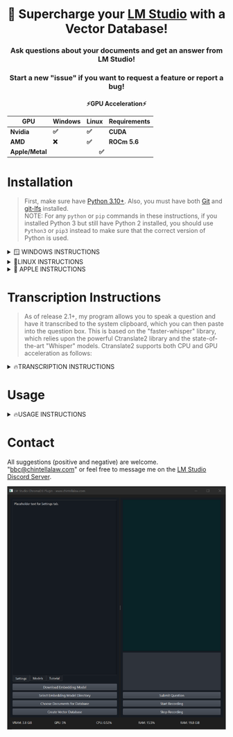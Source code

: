 <div align="center">
  <h1>🚀 Supercharge your <a href="https://lmstudio.ai/">LM Studio</a> with a Vector Database!</h1>
</div>
<div align="center">
  <h3>Ask questions about your documents and get an answer from LM Studio!</h3>
  <h3>Start a new "issue" if you want to request a feature or report a bug!</h3>
</div>

<div align="center">
  <h4>⚡GPU Acceleration⚡
  <table>
    <thead>
      <tr>
        <th>GPU</th>
        <th>Windows</th>
        <th>Linux</th>
        <th>Requirements</th>
      </tr>
    </thead>
    <tbody>
      <tr>
        <td>Nvidia</td>
        <td>✅</td>
        <td>✅</td>
        <td>CUDA</td>
      </tr>
      <tr>
        <td>AMD</td>
        <td>❌</td>
        <td>✅</td>
        <td>ROCm 5.6</td>
      </tr>
      <tr>
        <td>Apple/Metal</td>
        <td colspan="3" align="center"> ✅ </td>
      </tr>
    </tbody>
  </table></h4>
</div>

# Installation

> First, make sure have [Python 3.10+](https://www.python.org/downloads/release/python-31011/).  Also, you must have both [Git](https://git-scm.com/downloads) and [git-lfs](https://git-lfs.com/) installed.<br>
> NOTE: For any ```python``` or ```pip``` commands in these instructions, if you installed Python 3 but still have Python 2 installed, you should use ```Python3``` or ```pip3``` instead to make sure that the correct version of Python is used.

<details>
  <summary>🪟 WINDOWS INSTRUCTIONS</summary>
  
### Step 1 - Install GPU Acceleration Software
* Nvidia GPU ➜ install [CUDA 11.8](https://developer.nvidia.com/cuda-11-8-0-download-archive)
    > Note that this installation is system-wide and it's not necessary to install within a virtual environment.
* AMD GPU - Unfortuantely, PyTorch does not currently support AMD GPUs on Windows (only Linux).

### Step 2 - Obtain Repository
* Download the latest "release" and unzip anywhere on your computer.

### Step 3 - Virtual Environment
* Open the folder containing my repository files.  Open a command prompt.  Create a virtual environment:
```
python -m venv .
```
* Activate the virtual environment:
```
.\Scripts\activate
```

### Step 4 - Upgrade pip
```
python -m pip install --upgrade pip
```

### Step 5 - Install PyTorch
* Nvidia GPUs:
```
pip install torch torchvision torchaudio --index-url https://download.pytorch.org/whl/cu118
```
> Unfortunately, PyTorch only currently supports AMD GPU's on Linux system.
* CPU Only command:
```
pip install torch torchvision torchaudio
```

### Step 7 - Install Dependencies
```
pip install -r requirements.txt
```

### Step 6 - Doublecheck GPU-Acceleration
```
python check_gpu.py
```
</details>

<details>
  <summary>🐧LINUX INSTRUCTIONS</summary>

### Step 1 - GPU Acceleration Software
  * Nvidia GPUs ➜ install [CUDA 11.8](https://developer.nvidia.com/cuda-11-8-0-download-archive)
      > Note that this installation is system-wide and it's not necessary to install within a virtual environment.
  * AMD GPUs ➜ install ROCm version 5.6 according to the instructions https://rocmdocs.amd.com/en/latest/deploy/linux/quick_start.html](https://rocm.docs.amd.com/en/docs-5.6.1/.
    > Additionally, [this repo](https://github.com/nktice/AMD-AI) might help, but I can't verify since I don't have an AMD GPU nor Linux.

### Step 2 - Obtain Repository
* Download the latest "release" and unzip anywhere on your computer.

### Step 3 - Virtual Environment
* Open the folder containing my repository files.  Open a command prompt.  Create a virtual environment:
```
python -m venv .
```
* Activate the virtual environment:
```
.\Scripts\activate
```
  >On Linux try ```source bin/activate``` if the above doesn't work.

### Step 4 - Update Pip
```
python -m pip install --upgrade pip
```

### Step 5 - Install PyTorch
* Nvidia GPU:
```
pip install torch torchvision torchaudio --index-url https://download.pytorch.org/whl/cu118
```
* AMD GPU:
```
pip install torch torchvision torchaudio --index-url https://download.pytorch.org/whl/rocm5.6
```
* CPU Only command:
```
pip install torch torchvision torchaudio --index-url https://download.pytorch.org/whl/cpu
```

### Step 6 - Install Dependencies
```
pip install -r requirements.txt
```

### Step 7 - Doublecheck GPU-acceleration
```
python check_gpu.py
```
</details>

<details>
  <summary>🍎 APPLE INSTRUCTIONS</summary>

### Step 1 - GPU Acceleration Software
* All Macs with MacOS 12.3+ come with Metal/MPS support, which is the equivalent of CUDA (NVIDIA) and ROCm (AMD).  However, you still need to install [Xcode Command Line Tools](https://www.makeuseof.com/install-xcode-command-line-tools/).

### Step 2 - Obtain Repository
* Download the ZIP file containing the latest release for my repository.  Inside the ZIP file is a folder holding my repository.  Unzip and place this folder anywhere you want on your computer.

### Step 3 - Virtual Environment
* Open the folder containing my repository files.  Open a command prompt.  Create a virtual environment:
```
python3 -m venv .
```
* Activate the virtual environment:
```
source bin/activate
```

### Step 4 - Update Pip
```
python3 -m pip install --upgrade pip
```

### Step 5 - Install PyTorch
```
pip3 install torch torchvision torchaudio
```

### Step 7 - Install Dependencies
```
pip3 install -r requirements.txt
```

### Step 8 - Doublecheck Metal/MPS-acceleration
```
python3 check_gpu.py
```

</details>

# Transcription Instructions

> As of release 2.1+, my program allows you to speak a question and have it transcribed to the system clipboard, which you can then paste into the question box.  This is based on the "faster-whisper" library, which relies upon the powerful Ctranslate2 library and the state-of-the-art "Whisper" models.  Ctranslate2 supports both CPU and GPU acceleration as follows:

<details>
  <summary>🔥TRANSCRIPTION INSTRUCTIONS</summary>
  
### Step 1 - Faster-Whisper Compatibility

<div align="center">
  <h4>⚡Transcription Acceleration⚡</h4>
  <table>
    <thead>
      <tr>
        <th></th>
        <th>Acceleration Support</th>
        <th>Requirements</th>
      </tr>
    </thead>
    <tbody>
      <tr>
        <td>Intel CPU</td>
        <td>✅</td>
        <td></td>
      </tr>
      <tr>
        <td>AMD CPU</td>
        <td>✅</td>
        <td></td>
      </tr>
      <tr>
        <td>Nvidia GPU</td>
        <td>✅</td>
        <td>CUDA</td>
      </tr>
      <tr>
        <td>AMD GPU</td>
        <td>❌</td>
        <td>Will default to CPU</td>
      </tr>
      <tr>
        <td>Apple CPU</td>
        <td>✅</td>
        <td></td>
      </tr>
      <tr>
        <td>Apple Metal/MPS</td>
        <td>❌</td>
        <td>Will default to CPU</td>
      </tr>
    </tbody>
  </table>
</div>

  > Ctranslate2 will use the best acceleration method available.  However, if you encounter any problems with the voice transcript that prevents the program from working simply install a release prior to 2.1 and follow the normal installation instructions.

### Step2 - Ctranslate2 Compatibility Checker

Easily download and run [```ctranslate2_compatibility.exe```](https://github.com/BBC-Esq/ctranslate2-compatibility-checker/releases/tag/v1.0) to check which quantizations your CPU and GPU support.

### Step 3 - Option to Change Ctranslate2 Whisper Models
The program automatically downloads and uses the ```base.en``` Ctranslate2 Whisper by default.  To use more/less powerful models, change [```line 13```](https://github.com/BBC-Esq/ChromaDB-Plugin-for-LM-Studio/blob/ee718ea9d37dc3d21b2c14cdcbb93f6b3b9385ed/voice_recorder_module.py#L13) of ```voice_recorder_module.py``` pursuant to the instructions contained in the "Whisper" tab within the GUI.

</details>

# Usage
<details>
  <summary>🔥USAGE INSTRUCTIONS</summary>

### Step 1 - Virtual Environment
Open a command prompt within my repository folder and activate the virtual environment:<br>
> NOTE: For Macs the preferred command is ```source bin/activate```
```
.\Scripts\activate
```

### Step 2 - Run Program
```
python gui.py
```
* NOTE: Only systems running Windows with an Nvidia GPU will display metrics in the GUI.  Working on a fix.

### Step 3 - Download Embedding Model
The efficacy of an embedding model depends on both the type of text and type of questions you intend to ask.  Do some research on the different models, but I've selected ones that are overall good.
> You must wait until the download is complete AND unpacked before trying to create the database.

### Step 4 - Select Embedding Model Directory
Selects the directory of the embedding model you want to use.

### Step 5 - Choose Documents for Database
Select one or more files (```.pdf```, ```.docx```, ```.txt```, ```.json```, ```.enex```, ```.eml```, ```.msg```, ```.csv```, ```.xls```, ```.xlsx```).

### Step 6 - Create Vector Database
GPU usage will spike as the vector database is created.  Wait for this to complete before querying database.

### Step 7 - Start LM Studio
Open LM Studio and load a model.  Click the server tab on the lefhand side.  Click "Start Server" in the server tab.
> Only Llama2-based models are currently supported due to their prompt format.

### Step 8 - Submit Question
Enter a question and click "submit question."  The vector database will be queried and your question along with the results will be fed to LM Studio for an answer.

### Step 9 - Transcribe Question Instead
Click start record button.  Talk.  Click stop button.  Paste transcription into question box.  Click Submit Question.

</details>

# Contact

All suggestions (positive and negative) are welcome.  "bbc@chintellalaw.com" or feel free to message me on the [LM Studio Discord Server](https://discord.gg/aPQfnNkxGC).

<div align="center">
  <img src="https://github.com/BBC-Esq/ChromaDB-Plugin-for-LM-Studio/raw/main/example.png" alt="Example Image">
</div>

